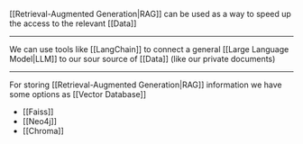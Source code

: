 [[Retrieval-Augmented Generation|RAG]] can be used as a way to speed up the access to the relevant [[Data]]

---

We can use tools like [[LangChain]] to connect a general [[Large Language Model|LLM]] to our sour source of [[Data]] (like our private documents)

---

For storing [[Retrieval-Augmented Generation|RAG]] information we have some options as [[Vector Database]] 

- [[Faiss]]
- [[Neo4j]]
- [[Chroma]]